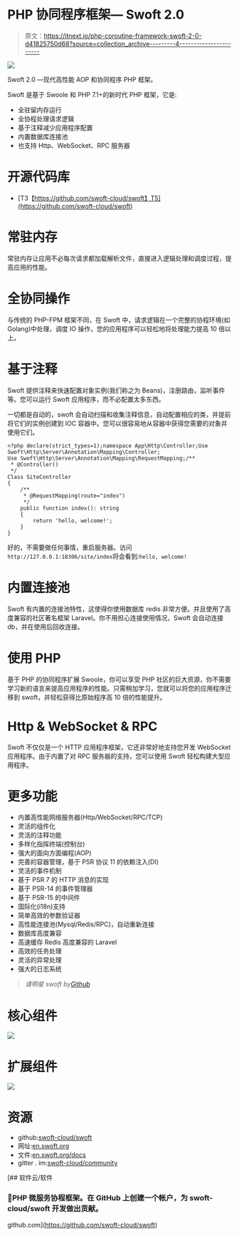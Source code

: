 # PHP 协同程序框架— Swoft 2.0

> 原文：<https://itnext.io/php-coroutine-framework-swoft-2-0-d41825750d68?source=collection_archive---------4----------------------->

![](img/350e7eff03c275e6f8f59f81175f07a7.png)

Swoft 2.0 —现代高性能 AOP 和协同程序 PHP 框架。

Swoft 是基于 Swoole 和 PHP 7.1+的新时代 PHP 框架，它是:

*   全驻留内存运行
*   全协程处理请求逻辑
*   基于注释减少应用程序配置
*   内置数据库连接池
*   也支持 Http、WebSocket、RPC 服务器

# 开源代码库

*   [T3【https://github.com/swoft-cloud/swoft】T5](https://github.com/swoft-cloud/swoft)

# 常驻内存

常驻内存让应用不必每次请求都加载解析文件，直接进入逻辑处理和调度过程，提高应用的性能。

# 全协同操作

与传统的 PHP-FPM 框架不同，在 Swoft 中，请求逻辑在一个完整的协程环境(如 Golang)中处理，调度 IO 操作，您的应用程序可以轻松地将处理能力提高 10 倍以上。

# 基于注释

Swoft 提供注释来快速配置对象实例(我们称之为 Beans)，注册路由，监听事件等。您可以运行 Swoft 应用程序，而不必配置太多东西。

一切都是自动的，swoft 会自动扫描和收集注释信息，自动配置相应的类，并提前将它们的实例创建到 IOC 容器中。您可以很容易地从容器中获得您需要的对象并使用它们。

```
<?php declare(strict_types=1);namespace App\Http\Controller;Use Swoft\Http\Server\Annotation\Mapping\Controller;
Use Swoft\Http\Server\Annotation\Mapping\RequestMapping;/**
 * @Controller()
 */
Class SiteController
{
    /**
     * @RequestMapping(route="index")
     */
    public function index(): string
    {
        return 'hello, welcome!';
    }
}
```

好的，不需要做任何事情，重启服务器。访问`http://127.0.0.1:18306/site/index`将会看到:`hello, welcome!`

# 内置连接池

Swoft 有内置的连接池特性，这使得你使用数据库 redis 非常方便。并且使用了高度兼容的社区著名框架 Laravel。你不用担心连接使用情况，Swoft 会自动连接 db，并在使用后回收连接。

# 使用 PHP

基于 PHP 的协同程序扩展 Swoole，你可以享受 PHP 社区的巨大资源，你不需要学习新的语言来提高应用程序的性能。只需稍加学习，您就可以将您的应用程序迁移到 swoft，并轻松获得比原始程序高 10 倍的性能提升。

# Http & WebSocket & RPC

Swoft 不仅仅是一个 HTTP 应用程序框架，它还非常好地支持您开发 WebSocket 应用程序。由于内置了对 RPC 服务器的支持，您可以使用 Swoft 轻松构建大型应用程序。

# 更多功能

*   内置高性能网络服务器(Http/WebSocket/RPC/TCP)
*   灵活的组件化
*   灵活的注释功能
*   多样化指挥终端(控制台)
*   强大的面向方面编程(AOP)
*   完善的容器管理，基于 PSR 协议 11 的依赖注入(DI)
*   灵活的事件机制
*   基于 PSR 7 的 HTTP 消息的实现
*   基于 PSR-14 的事件管理器
*   基于 PSR-15 的中间件
*   国际化(i18n)支持
*   简单高效的参数验证器
*   高性能连接池(Mysql/Redis/RPC)，自动重新连接
*   数据库高度兼容
*   高速缓存 Redis 高度兼容的 Laravel
*   高效的任务处理
*   灵活的异常处理
*   强大的日志系统

> *请明星 swoft by*[*Github*](https://github.com/swoft-cloud/swoft)

# 核心组件

![](img/5303623effa7c57efcc15886ba1bfb1f.png)

# 扩展组件

![](img/c0fc68a96251a65c4ff9db6f020a3c36.png)

# 资源

*   github:[swoft-cloud/swoft](https://github.com/swoft-cloud/swoft)
*   网址:[en.swoft.org](https://en.swoft.org/)
*   文件:[en.swoft.org/docs](https://en.swoft.org/docs)
*   gitter . im:[swoft-cloud/community](https://gitter.im/swoft-cloud/community)

[](https://github.com/swoft-cloud/swoft) [## 软件云/软件

### 🚀PHP 微服务协程框架。在 GitHub 上创建一个帐户，为 swoft-cloud/swoft 开发做出贡献。

github.com](https://github.com/swoft-cloud/swoft)